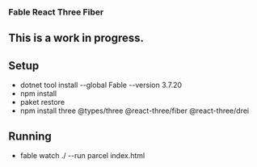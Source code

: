 ### Fable React Three Fiber
## This is a work in progress. 

## Setup
* dotnet tool install --global Fable --version 3.7.20
* npm install
* paket restore
* npm install three @types/three @react-three/fiber @react-three/drei
## Running
* fable watch ./ --run parcel index.html
